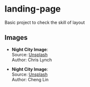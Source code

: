 # landing-page
Basic project to check the skill of layout


## Images

- **Night City Image**:  
  Source: [Unsplash](https://unsplash.com/photos/a-view-of-a-city-at-night-from-across-the-street-zl4YgnCMg-w)  
  Author: Chris Lynch

- **Night City Image**:  
  Source: [Unsplash](https://unsplash.com/photos/two-people-watch-the-sunset-over-rome-0bArovre6cQ)  
  Author: Cheng Lin
